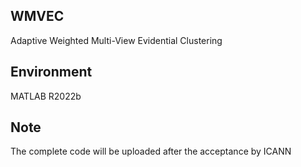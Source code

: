 ## WMVEC
Adaptive Weighted Multi-View Evidential Clustering
## Environment
MATLAB R2022b
## Note
The complete code will be uploaded after the acceptance by ICANN
